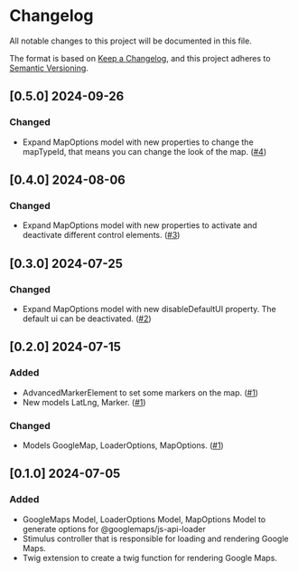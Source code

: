 # Changelog

All notable changes to this project will be documented in this file.

The format is based on [Keep a Changelog](https://keepachangelog.com/en/1.1.0/),
and this project adheres to [Semantic Versioning](https://semver.org/spec/v2.0.0.html).

## [0.5.0] 2024-09-26

### Changed

- Expand MapOptions model with new properties to change the mapTypeId, that means you can change the look of the map.
  ([#4](https://github.com/Wild-Siena/google-maps-bundle/issues/4))

## [0.4.0] 2024-08-06

### Changed

- Expand MapOptions model with new properties to activate and deactivate different control elements.
  ([#3](https://github.com/Wild-Siena/google-maps-bundle/issues/3))

## [0.3.0] 2024-07-25

### Changed

- Expand MapOptions model with new disableDefaultUI property.
  The default ui can be deactivated. ([#2](https://github.com/Wild-Siena/google-maps-bundle/issues/2))

## [0.2.0] 2024-07-15

### Added

- AdvancedMarkerElement to set some markers on the map. ([#1](https://github.com/Wild-Siena/google-maps-bundle/issues/1))
- New models LatLng, Marker. ([#1](https://github.com/Wild-Siena/google-maps-bundle/issues/1))

### Changed

- Models GoogleMap, LoaderOptions, MapOptions. ([#1](https://github.com/Wild-Siena/google-maps-bundle/issues/1))

## [0.1.0] 2024-07-05

### Added

- GoogleMaps Model, LoaderOptions Model, MapOptions Model to generate options for @googlemaps/js-api-loader
- Stimulus controller that is responsible for loading and rendering Google Maps.
- Twig extension to create a twig function for rendering Google Maps.
